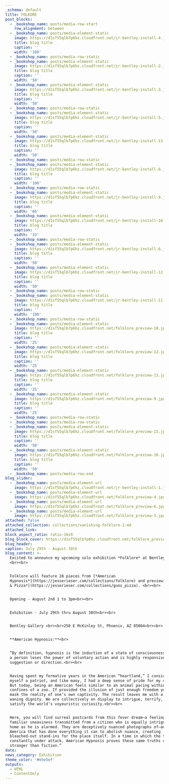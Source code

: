 ```yaml
---
_schema: default
title: FOLKORE
post_blocks:
  - _bookshop_name: posts/media-row-start
    row_alignment: between
  - _bookshop_name: posts/media-element-static
    image: https://d1sf55qlb7p6hz.cloudfront.net/jr-bentley-install-4.jpg
    title: blog title
    caption: ''
    width: '100'
  - _bookshop_name: posts/media-row-static
  - _bookshop_name: posts/media-element-static
    image: https://d1sf55qlb7p6hz.cloudfront.net/jr-bentley-install-2.jpg
    title: blog title
    caption: ''
    width: '50'
  - _bookshop_name: posts/media-element-static
    image: https://d1sf55qlb7p6hz.cloudfront.net/jr-bentley-install-3.jpg
    title: blog title
    caption: ''
    width: '50'
  - _bookshop_name: posts/media-row-static
  - _bookshop_name: posts/media-element-static
    image: https://d1sf55qlb7p6hz.cloudfront.net/jr-bentley-install-5.jpg
    title: blog title
    caption: ''
    width: '50'
  - _bookshop_name: posts/media-element-static
    image: https://d1sf55qlb7p6hz.cloudfront.net/jr-bentley-install-13.jpg
    title: blog title
    caption: ''
    width: '50'
  - _bookshop_name: posts/media-row-static
  - _bookshop_name: posts/media-element-static
    image: https://d1sf55qlb7p6hz.cloudfront.net/jr-bentley-install-8.jpg
    title: blog title
    caption: ''
    width: '100'
  - _bookshop_name: posts/media-row-static
  - _bookshop_name: posts/media-element-static
    image: https://d1sf55qlb7p6hz.cloudfront.net/jr-bentley-install-9.jpg
    title: blog title
    caption: ''
    width: '66'
  - _bookshop_name: posts/media-element-static
    image: https://d1sf55qlb7p6hz.cloudfront.net/jr-bentley-install-10.jpg
    title: blog title
    caption: ''
    width: '33'
  - _bookshop_name: posts/media-row-static
  - _bookshop_name: posts/media-element-static
    image: https://d1sf55qlb7p6hz.cloudfront.net/jr-bentley-install-6.jpg
    title: blog title
    caption: ''
    width: '50'
  - _bookshop_name: posts/media-element-static
    image: https://d1sf55qlb7p6hz.cloudfront.net/jr-bentley-install-12.jpg
    title: blog title
    caption: ''
    width: '50'
  - _bookshop_name: posts/media-row-static
  - _bookshop_name: posts/media-element-static
    image: https://d1sf55qlb7p6hz.cloudfront.net/jr-bentley-install-11.jpg
    title: blog title
    caption: ''
    width: '100'
  - _bookshop_name: posts/media-row-static
  - _bookshop_name: posts/media-element-static
    image: https://d1sf55qlb7p6hz.cloudfront.net/folklore_preview-10.jpg
    title: blog title
    caption: ''
    width: '25'
  - _bookshop_name: posts/media-element-static
    image: https://d1sf55qlb7p6hz.cloudfront.net/folklore_preview-12.jpg
    title: blog title
    caption: ''
    width: '25'
  - _bookshop_name: posts/media-element-static
    image: https://d1sf55qlb7p6hz.cloudfront.net/folklore_preview-11.jpg
    title: blog title
    caption: ''
    width: '25'
  - _bookshop_name: posts/media-element-static
    image: https://d1sf55qlb7p6hz.cloudfront.net/folklore_preview-9.jpg
    title: blog title
    caption: ''
    width: '25'
  - _bookshop_name: posts/media-row-static
  - _bookshop_name: posts/media-row-static
  - _bookshop_name: posts/media-element-static
    image: https://d1sf55qlb7p6hz.cloudfront.net/folklore_preview-15.jpg
    title: blog title
    caption: ''
    width: '50'
  - _bookshop_name: posts/media-element-static
    image: https://d1sf55qlb7p6hz.cloudfront.net/folklore_preview-16.jpg
    title: blog title
    caption: ''
    width: '50'
  - _bookshop_name: posts/media-row-end
blog_slider:
  - _bookshop_name: posts/media-element-url
    image: https://d1sf55qlb7p6hz.cloudfront.net/jr-bentley-install-1.jpg
  - _bookshop_name: posts/media-element-url
    image: https://d1sf55qlb7p6hz.cloudfront.net/folklore_preview-4.jpg
  - _bookshop_name: posts/media-element-url
    image: https://d1sf55qlb7p6hz.cloudfront.net/folklore_preview-6.jpg
  - _bookshop_name: posts/media-element-url
    image: https://d1sf55qlb7p6hz.cloudfront.net/folklore_preview-3.jpg
attached: false
attached_collection: collections/vanishing-folklore-2.md
attached_link:
block_aspect_ratio: ratio-16x9
blog_block_cover: https://d1sf55qlb7p6hz.cloudfront.net/folklore_preview-8.jpg
blog_header:
caption: July 29th - August 30th
blog_content: >-
  Excited to announce my upcoming solo exhibition *Folklore* at Bentley Gallery.
  <br><br>


  Folklore will feature 28 pieces from [*American
  Hypnosis*](https://jesserieser.com/collections/folklore) and previewing [*Guns
  & Pizza*](https://jesserieser.com/collections/guns_pizza). <br><br>


  Opening - August 2nd 1 to 3pm<br><br>


  Exhibition - July 29th thru August 30th<br><br>


  Bentley Gallery <br><br>250 E McKinley St, Phoenix, AZ 85004<br><br>


  **American Hypnosis:**<br>


  “By definition, hypnosis is the induction of a state of consciousness in which
  a person loses the power of voluntary action and is highly responsive to
  suggestion or direction.<br><br>


  Having spent my formative years in the American “heartland,” I considered
  myself a patriot, and like many, I had a deep sense of pride for my country.
  But today, being an American feels similar to an animal pacing within the
  confines of a zoo. If provided the illusion of just enough freedom you can
  mask the reality of one’s own captivity. The result leaves me with a sense of
  waning dignity. We are collectively on display to intrigue, terrify, and
  satisfy the world’s voyeuristic curiosity.<br><br>


  Here, you will find surreal postcards from this fever dream—a feeling of
  familiar uneasiness transmitted from a citizen who is equally intrigued by his
  home as he is alarmed. They are deceptively nuanced photographs of—and for—an
  America that has done everything it can to abolish nuance, creating
  bleached-out stand-ins for the place itself. In a time in which the truth is
  constantly under attack, American Hypnosis proves these same truths can be
  stranger than fiction.”
date:
news_category: Exhibition
theme_color: '#e5e5ef'
outputs:
  - HTML
  - ContentOnly
---
```

